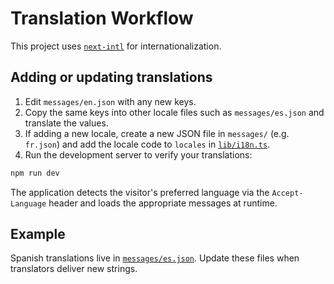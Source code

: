 # Translation Workflow

This project uses [`next-intl`](https://next-intl.dev/) for internationalization.

## Adding or updating translations

1. Edit `messages/en.json` with any new keys.
2. Copy the same keys into other locale files such as `messages/es.json` and translate the values.
3. If adding a new locale, create a new JSON file in `messages/` (e.g. `fr.json`) and add the locale code to `locales` in [`lib/i18n.ts`](../lib/i18n.ts).
4. Run the development server to verify your translations:

```bash
npm run dev
```

The application detects the visitor's preferred language via the `Accept-Language` header and loads the appropriate messages at runtime.

## Example

Spanish translations live in [`messages/es.json`](../messages/es.json). Update these files when translators deliver new strings.
